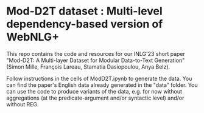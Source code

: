 # Mod-D2T dataset : Multi-level dependency-based version of WebNLG+

This repo contains the code and resources for our INLG'23 short paper "Mod-D2T: A Multi-layer Dataset for Modular Data-to-Text Generation" (Simon Mille, François Lareau, Stamatia Dasiopoulou, Anya Belz).

Follow instructions in the cells of ModD2T.ipynb to generate the data. You can find the paper's English data already generated in the "data" folder. You can use the code to produce variants of the data, e.g. for now without aggregations (at the predicate-argument and/or syntactic level) and/or without REG.
